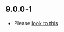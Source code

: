 ## 9.0.0-1

- Please [look to this](https://dooboolab.github.io/flutter_sound/book/CHANGELOG.html)


